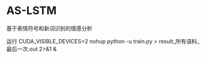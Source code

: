 # AS-LSTM
基于表情符号和新词识别的情感分析

运行
CUDA_VISIBLE_DEVICES=2 nohup python -u train.py > result_所有语料_最后一次.out 2>&1 &
